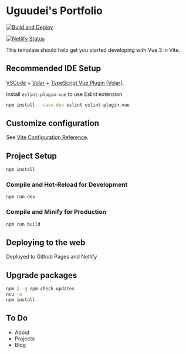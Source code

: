 # Uguudei's Portfolio

[![Build and Deploy](https://github.com/Uguudei/uguudei.github.io/actions/workflows/deploy.yml/badge.svg)](https://github.com/Uguudei/uguudei.github.io/actions/workflows/deploy.yml)

[![Netlify Status](https://api.netlify.com/api/v1/badges/1b7c90cb-aec7-4a23-9b3a-84a4727bad87/deploy-status)](https://app.netlify.com/sites/uguudei/deploys)

This template should help get you started developing with Vue 3 in Vite.

## Recommended IDE Setup

[VSCode](https://code.visualstudio.com/) + [Volar](https://marketplace.visualstudio.com/items?itemName=Vue.volar) + [TypeScript Vue Plugin (Volar)](https://marketplace.visualstudio.com/items?itemName=Vue.vscode-typescript-vue-plugin).

Install `eslint-plugin-vue` to use Eslint extension

```bash
npm install --save-dev eslint eslint-plugin-vue
```

## Customize configuration

See [Vite Configuration Reference](https://vitejs.dev/config/).

## Project Setup

```bash
npm install
```

### Compile and Hot-Reload for Development

```bash
npm run dev
```

### Compile and Minify for Production

```bash
npm run build
```

## Deploying to the web

Deployed to Github Pages and Netlify

## Upgrade packages

```bash
npm i -g npm-check-updates
ncu -u
npm install
```

## To Do

- About
- Projects
- ️️Blog
